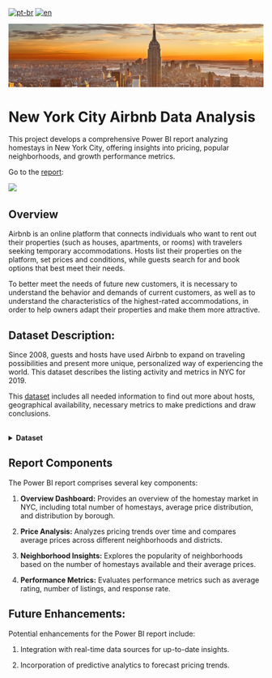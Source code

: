 [![pt-br](https://img.shields.io/badge/language-pt--br-green.svg)](https://github.com/GustavoNascimento98/new-york-airbnb/blob/main/README.md)
[![en](https://img.shields.io/badge/language-en-red.svg)](https://github.com/GustavoNascimento98/new-york-airbnb/blob/main/README-en.md)

![](img/new-york-city.jpg)

# New York City Airbnb Data Analysis

This project develops a comprehensive Power BI report analyzing homestays in New York City, offering insights into pricing, popular neighborhoods, and growth performance metrics.

Go to the [report](https://app.powerbi.com/view?r=eyJrIjoiOGZhNGM0ZDEtYzY5OC00YzA4LTkzM2MtNzRkOTFlM2FjZjQ2IiwidCI6ImRhNmQ0OWRhLTU1N2MtNDQxNy04YWVmLTg4ZTA1MDcxOTE0MyJ9):

[![](img/dashboard.gif)](https://app.powerbi.com/view?r=eyJrIjoiOGZhNGM0ZDEtYzY5OC00YzA4LTkzM2MtNzRkOTFlM2FjZjQ2IiwidCI6ImRhNmQ0OWRhLTU1N2MtNDQxNy04YWVmLTg4ZTA1MDcxOTE0MyJ9)

## Overview
Airbnb is an online platform that connects individuals who want to rent out their properties (such as houses, apartments, or rooms) with travelers seeking temporary accommodations. Hosts list their properties on the platform, set prices and conditions, while guests search for and book options that best meet their needs.

To better meet the needs of future new customers, it is necessary to understand the behavior and demands of current customers, as well as to understand the characteristics of the highest-rated accommodations, in order to help owners adapt their properties and make them more attractive.

## Dataset Description:
Since 2008, guests and hosts have used Airbnb to expand on traveling possibilities and present more unique, personalized way of experiencing the world. This dataset describes the listing activity and metrics in NYC for 2019.

This [dataset](https://www.kaggle.com/datasets/dgomonov/new-york-city-airbnb-open-data) includes all needed information to find out more about hosts, geographical availability, necessary metrics to make predictions and draw conclusions.

</br>
<details>
  <summary><strong>Dataset</strong></summary>
</br>

| Column Name         | Data Type |
| ------------------- | --------- |
| id                  | Integer   |
| name                | Text      |
| host_id             | Integer   |
| host_name           | Text      |
| neighbourhood_group | Text      |
| neighbourhood       | Text      |
| latitude            | Decimal   |
| longitude           | Decimal   |
| room_type           | Texto     |
| price               | Decimal   |
| minimum_nights      | Inteiro   |
| number_of_reviews   | Inteiro   |
| last_review         | Date      |

</details>


## Report Components
The Power BI report comprises several key components:

1. **Overview Dashboard:** Provides an overview of the homestay market in NYC, including total number of homestays, average price distribution, and distribution by borough.

2. **Price Analysis:** Analyzes pricing trends over time and compares average prices across different neighborhoods and districts.

3. **Neighborhood Insights:** Explores the popularity of neighborhoods based on the number of homestays available and their average prices.

4. **Performance Metrics:** Evaluates performance metrics such as average rating, number of listings, and response rate.

## Future Enhancements:
Potential enhancements for the Power BI report include:

1. Integration with real-time data sources for up-to-date insights.

2. Incorporation of predictive analytics to forecast pricing trends.